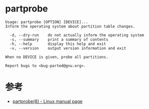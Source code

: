 partprobe
=========

```text
Usage: partprobe [OPTION] [DEVICE]...
Inform the operating system about partition table changes.

  -d, --dry-run    do not actually inform the operating system
  -s, --summary    print a summary of contents
  -h, --help       display this help and exit
  -v, --version    output version information and exit

When no DEVICE is given, probe all partitions.

Report bugs to <bug-parted@gnu.org>.
```

# 参考
 * [partprobe(8) - Linux manual page](https://man7.org/linux/man-pages/man8/partprobe.8.html)
